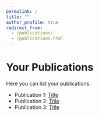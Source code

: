 ```yaml
---
permalink: /
title: ""
author_profile: true
redirect_from: 
  - /publications/
  - /publications.html
---
```


# Your Publications

Here you can list your publications.

- Publication 1: [Title](link)
- Publication 2: [Title](link)
- Publication 3: [Title](link)
